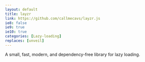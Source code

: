 ```yaml
---
layout: default
title: layzr
link: https://github.com/callmecavs/layzr.js 
ie8: false
ie9: true
ie10: true
categories: [Lazy-loading]
replaces: [unveil]
---
```

A small, fast, modern, and dependency-free library for lazy loading. 
